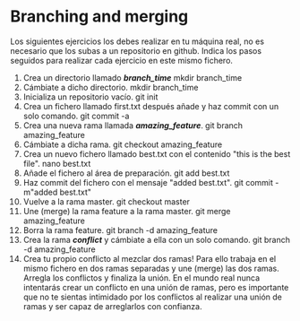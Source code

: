 # Branching and merging

Los siguientes ejercicios los debes realizar en tu máquina real, no es necesario que los subas a un repositorio en github. Indica los pasos seguidos para realizar cada ejercicio en este mismo fichero.

1. Crea un directorio llamado _**branch_time**_ mkdir branch_time
2. Cámbiate a dicho directorio. mkdir branch_time
3. Inicializa un repositorio vacío. git init
4. Crea un fichero llamado first.txt después añade y haz commit con un solo comando. git commit -a
5. Crea una nueva rama llamada _**amazing_feature**_. git branch amazing_feature
6. Cámbiate a dicha rama. git checkout amazing_feature
7. Crea un nuevo fichero llamado best.txt con el contenido "this is the best file". nano best.txt
8. Añade el fichero al área de preparación. git add best.txt
9. Haz commit del fichero con el mensaje "added best.txt". git commit -m"added best.txt"
10. Vuelve a la rama master. git checkout master
11. Une (merge) la rama feature a la rama master. git merge amazing_feature
12. Borra la rama feature. git branch -d amazing_feature
13. Crea la rama _**conflict**_ y cámbiate a ella con un solo comando. git branch -d amazing_feature
14. Crea tu propio conflicto al mezclar dos ramas! Para ello trabaja en el mismo fichero en dos ramas separadas y une (merge) las dos ramas. Arregla los conflictos y finaliza la unión. En el mundo real nunca intentarás crear un conflicto en una unión de ramas, pero es importante que no te sientas intimidado por los conflictos al realizar una unión de ramas y ser capaz de arreglarlos con confianza.

